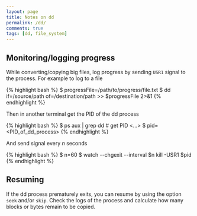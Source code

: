 ```yaml
---
layout: page
title: Notes on dd
permalink: /dd/
comments: true
tags: [dd, file_system]
---
```


## Monitoring/logging progress

While converting/copying big files, log progress by sending `USR1` signal to
the process. For example to log to a file

{% highlight bash %}
$ progressFile=/path/to/progress/file.txt
$ dd if=/source/path of=/destination/path >> $progressFile 2>&1
{% endhighlight %}

Then in another terminal get the PID of the dd process

{% highlight bash %}
$ ps aux | grep dd # get PID
<...>
$ pid=<PID_of_dd_process>
{% endhighlight %}

And send signal every *n* seconds

{% highlight bash %}
$ n=60
$ watch --chgexit --interval $n kill -USR1 $pid
{% endhighlight %}

## Resuming

If the dd process prematurely exits, you can resume by using the option `seek`
and/or `skip`. Check the logs of the process and calculate how many blocks or
bytes remain to be copied.

